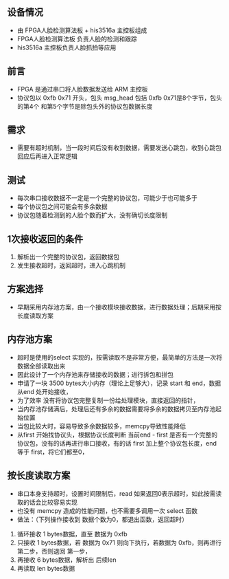 ## 设备情况
* 由 FPGA人脸检测算法板 + his3516a 主控板组成
* FPGA人脸检测算法板 负责人脸的检测和跟踪
* his3516a 主控板负责人脸抓拍等应用

## 前言
* FPGA 是通过串口将人脸数据发送给 ARM 主控板
* 协议包以 0xfb 0x71 开头，包头 msg_head 包括 0xfb 0x71是8个字节，包头的第4个 和第5个字节是除包头外的协议包数据长度

## 需求
* 需要有超时机制，当一段时间后没有收到数据，需要发送心跳包，收到心跳包回应后再进入正常逻辑

## 测试
* 每次串口接收数据不一定是一个完整的协议包，可能少于也可能多于
* 每个协议包之间可能会有多余数据
* 协议包随着检测到的人脸个数而扩大，没有确切长度限制

## 1次接收返回的条件
1. 解析出一个完整的协议包，返回数据包
2. 发生接收超时，返回超时，进入心跳机制

## 方案选择
* 早期采用内存池方案，由一个接收模块接收数据，进行数据处理；后期采用按长度读取方案

## 内存池方案
* 超时是使用的select 实现的，按需读取不是非常方便，最简单的方法是一次将数据全部读取出来
* 因此设计了一个内存池来存储接收的数据；进行拆包和拼包
* 申请了一块 3500 bytes大小内存（理论上足够大），记录 start 和 end，数据从end 处开始接收，
* 为了效率 没有将协议包完整复制一份给处理模块，直接返回的指针，
* 当内存池存储满后，处理后还有多余的数据需要将多余的数据拷贝至内存池起始位置
* 当包比较大时，容易导致多余数据较多，memcpy导致性能降低
* 从first 开始找协议头，根据协议长度判断 当前end - first 是否有一个完整的协议包，没有的话再进行串口接收，有的话 first 加上整个协议包长度，end 等于 first，将它们都至0，

## 按长度读取方案
* 串口本身支持超时，设置时间限制后，read 如果返回0表示超时，如此按需读取的话会比较容易实现
* 也没有 memcpy 造成的性能问题，也不需要多调用一次 select 函数
* 做法：（下列操作接收到 数据个数为0，都退出函数，返回超时）
1. 循环接收 1 bytes数据，直至 数据为 0xfb
2. 只接收 1 bytes数据，若 数据为 0x71 则向下执行，若数据为 0xfb，则再进行第二步，否则退回 第一步，
3. 再接收 6 bytes数据，解析出 后续len
4. 再读取 len bytes数据